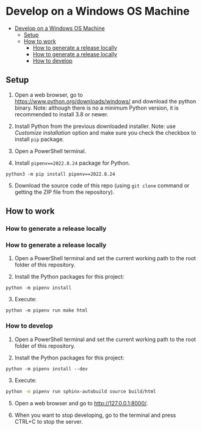 # Develop on a Windows OS Machine

- [Develop on a Windows OS Machine](#develop-on-a-windows-os-machine)
  - [Setup](#setup)
  - [How to work](#how-to-work)
    - [How to generate a release locally](#how-to-generate-a-release-locally)
    - [How to generate a release locally](#how-to-generate-a-release-locally-1)
    - [How to develop](#how-to-develop)

## Setup

1. Open a web browser, go to https://www.python.org/downloads/windows/ and download the python binary. Note: although there is no a minimum Python version, it is recommended to install 3.8 or newer.

2. Install Python from the previous downloaded installer. Note: use *Customize installation* option and make sure you check the checkbox to install `pip` package.

3. Open a PowerShell terminal.

4. Install `pipenv==2022.8.24` package for Python.

```shell
python3 -m pip install pipenv==2022.8.24
```

5. Download the source code of this repo (using `git clone` command or getting the ZIP file from the repository).

## How to work

### How to generate a release locally

### How to generate a release locally

1. Open a PowerShell terminal and set the current working path to the root folder of this repository.

2. Install the Python packages for this project:

```shell
python -m pipenv install
```

3. Execute:

```shell
python -m pipenv run make html
```

### How to develop

1. Open a PowerShell terminal and set the current working path to the root folder of this repository.

2. Install the Python packages for this project:

```shell
python -m pipenv install --dev
```

3. Execute:

```bash
python -m pipenv run sphinx-autobuild source build/html
```

5. Open a web browser and go to http://127.0.0.1:8000/.

6. When you want to stop developing, go to the terminal and press CTRL+C to stop the server.
